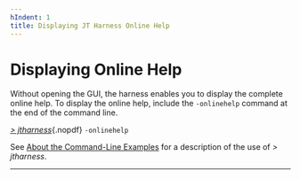```yaml
---
hIndent: 1
title: Displaying JT Harness Online Help
---
```


# Displaying Online Help

Without opening the GUI, the harness enables you to display the complete online help. To display the
online help, include the `-onlinehelp` command at the end of the command line.

[*\> jtharness*](aboutExamples.html){.nopdf} `-onlinehelp`

See [About the Command-Line Examples](aboutExamples.html) for a description of the use of *\>
jtharness*.

----------------------------------------------------------------------------------------------------


